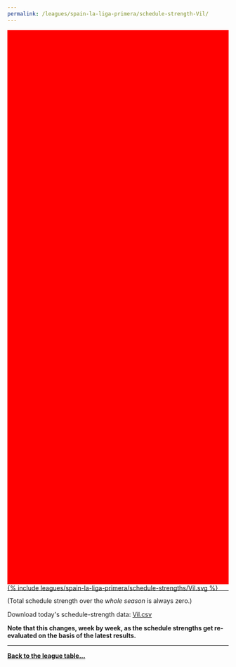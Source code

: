 ```yaml
---
permalink: /leagues/spain-la-liga-primera/schedule-strength-Vil/
---
```


<style>
.svg-wrap {
    background-color:red;
    height:0;
    padding-top:250%; /* 350px/550px */
    position: relative;
}

svg {
    background-color: white;
    height: 100%;
    display:block;
    width: 100%;
    position: absolute;
    top:0;
    left:0;
}
</style>


<div class="svg-wrap">
{% include leagues/spain-la-liga-primera/schedule-strengths/Vil.svg %}
</div>

-----

(Total schedule strength over the *whole season* is always zero.)


Download today's schedule-strength data: [Vil.csv](/assets/leagues/spain-la-liga-primera/2022/schedule-strengths/Vil.csv)

**Note that this changes, week by week, as the schedule strengths get re-evaluated on the
basis of the latest results.**

-----

[**Back to the league table...**](/leagues/spain-la-liga-primera)


